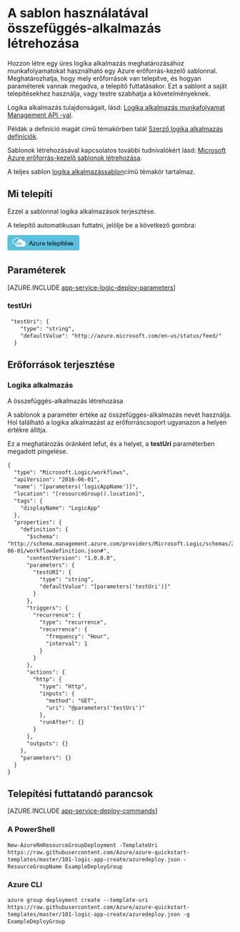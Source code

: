 <properties 
    pageTitle="Erőforrás-kezelő Azure sablonok használata a Azure alkalmazás szolgáltatás logika alkalmazás létrehozása |} Microsoft Azure" 
    description="Egy erőforrás-kezelő Azure-sablon segítségével egy üres logika alkalmazások terjesztése munkafolyamatok meghatározásához." 
    services="logic-apps" 
    documentationCenter="" 
    authors="MSFTMan" 
    manager="erikre" 
    editor=""/>

<tags 
    ms.service="logic-apps" 
    ms.workload="integration" 
    ms.tgt_pltfrm="na" 
    ms.devlang="na" 
    ms.topic="article" 
    ms.date="07/25/2016" 
    ms.author="deonhe"/>

# <a name="create-a-logic-app-using-a-template"></a>A sablon használatával összefüggés-alkalmazás létrehozása

Hozzon létre egy üres logika alkalmazás meghatározásához munkafolyamatokat használható egy Azure erőforrás-kezelő sablonnal. Meghatározhatja, hogy mely erőforrások van telepítve, és hogyan paraméterek vannak megadva, a telepítő futtatásakor. Ezt a sablont a saját telepítésekhez használja, vagy testre szabhatja a követelményeknek.

Logika alkalmazás tulajdonságait, lásd: [Logika alkalmazás munkafolyamat Management API -val](https://msdn.microsoft.com/library/azure/mt643788.aspx). 

Példák a definíció magát című témakörben talál [Szerző logika alkalmazás definíciók](app-service-logic-author-definitions.md). 

Sablonok létrehozásával kapcsolatos további tudnivalókért lásd: [Microsoft Azure erőforrás-kezelő sablonok létrehozása](../resource-group-authoring-templates.md).

A teljes sablon [logika alkalmazássablon](https://github.com/Azure/azure-quickstart-templates/blob/master/101-logic-app-create/azuredeploy.json)című témakör tartalmaz.

## <a name="what-you-will-deploy"></a>Mi telepíti

Ezzel a sablonnal logika alkalmazások terjesztése.

A telepítő automatikusan futtatni, jelölje be a következő gombra:  

[![Azure telepítése](media/app-service-logic-arm-provision/deploybutton.png)](https://portal.azure.com/#create/Microsoft.Template/uri/https%3A%2F%2Fraw.githubusercontent.com%2FAzure%2Fazure-quickstart-templates%2Fmaster%2F101-logic-app-create%2Fazuredeploy.json)

## <a name="parameters"></a>Paraméterek

[AZURE.INCLUDE [app-service-logic-deploy-parameters](../../includes/app-service-logic-deploy-parameters.md)]

### <a name="testuri"></a>testUri

     "testUri": {
        "type": "string",
        "defaultValue": "http://azure.microsoft.com/en-us/status/feed/"
      }
    
## <a name="resources-to-deploy"></a>Erőforrások terjesztése

### <a name="logic-app"></a>Logika alkalmazás

A összefüggés-alkalmazás létrehozása

A sablonok a paraméter értéke az összefüggés-alkalmazás nevét használja. Hol található a logika alkalmazást az erőforráscsoport ugyanazon a helyen értékre állítja. 

Ez a meghatározás óránként lefut, és a helyet, a **testUri** paraméterben megadott pingelése. 

    {
      "type": "Microsoft.Logic/workflows",
      "apiVersion": "2016-06-01",
      "name": "[parameters('logicAppName')]",
      "location": "[resourceGroup().location]",
      "tags": {
        "displayName": "LogicApp"
      },
      "properties": {
        "definition": {
          "$schema": "http://schema.management.azure.com/providers/Microsoft.Logic/schemas/2016-06-01/workflowdefinition.json#",
          "contentVersion": "1.0.0.0",
          "parameters": {
            "testURI": {
              "type": "string",
              "defaultValue": "[parameters('testUri')]"
            }
          },
          "triggers": {
            "recurrence": {
              "type": "recurrence",
              "recurrence": {
                "frequency": "Hour",
                "interval": 1
              }
            }
          },
          "actions": {
            "http": {
              "type": "Http",
              "inputs": {
                "method": "GET",
                "uri": "@parameters('testUri')"
              },
              "runAfter": {}
            }
          },
          "outputs": {}
        },
        "parameters": {}
      }
    }


## <a name="commands-to-run-deployment"></a>Telepítési futtatandó parancsok

[AZURE.INCLUDE [app-service-deploy-commands](../../includes/app-service-deploy-commands.md)]

### <a name="powershell"></a>A PowerShell

    New-AzureRmResourceGroupDeployment -TemplateUri https://raw.githubusercontent.com/Azure/azure-quickstart-templates/master/101-logic-app-create/azuredeploy.json -ResourceGroupName ExampleDeployGroup

### <a name="azure-cli"></a>Azure CLI

    azure group deployment create --template-uri https://raw.githubusercontent.com/Azure/azure-quickstart-templates/master/101-logic-app-create/azuredeploy.json -g ExampleDeployGroup


 
